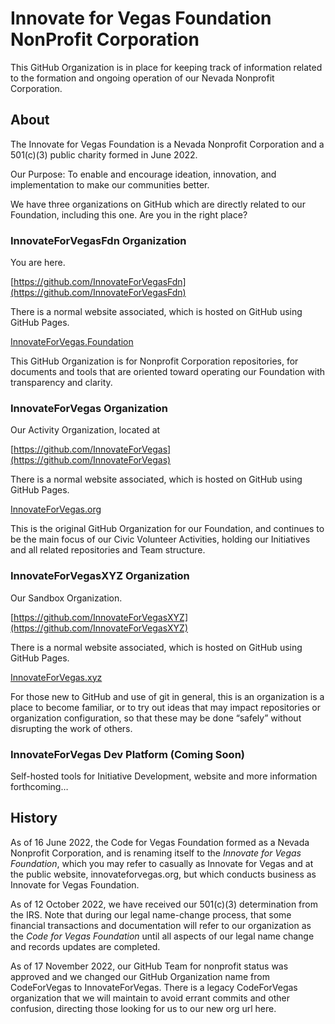 <!--
 Copyright (C) 2025 Innovate for Vegas Foundation
 
 This file is part of github.
 
 github is free software: you can redistribute it and/or modify
 it under the terms of the GNU General Public License as published by
 the Free Software Foundation, either version 3 of the License, or
 (at your option) any later version.
 
 github is distributed in the hope that it will be useful,
 but WITHOUT ANY WARRANTY; without even the implied warranty of
 MERCHANTABILITY or FITNESS FOR A PARTICULAR PURPOSE.  See the
 GNU General Public License for more details.
 
 You should have received a copy of the GNU General Public License
 along with github.  If not, see <https://www.gnu.org/licenses/>.
-->

# Innovate for Vegas Foundation NonProfit Corporation

This GitHub Organization is in place for keeping track of information related to the formation and ongoing operation of our Nevada Nonprofit Corporation.

## About

The Innovate for Vegas Foundation is a Nevada Nonprofit Corporation and a 501(c)(3) public charity formed in June 2022.

Our Purpose: To enable and encourage ideation, innovation, and implementation to make our communities better.

We have three organizations on GitHub which are directly related to our Foundation, including this one. Are you in the right place?

### InnovateForVegasFdn Organization

You are here.

[https://github.com/InnovateForVegasFdn](https://github.com/InnovateForVegasFdn)

There is a normal website associated, which is hosted on GitHub using GitHub Pages.

[InnovateForVegas.Foundation](https://innovateforvegas.foundation)

This GitHub Organization is for Nonprofit Corporation repositories, for documents and tools that are oriented toward operating our Foundation with transparency and clarity.

### InnovateForVegas Organization

Our Activity Organization, located at

[https://github.com/InnovateForVegas](https://github.com/InnovateForVegas)

There is a normal website associated, which is hosted on GitHub using GitHub Pages.

[InnovateForVegas.org](https://innovateforvegas.org)

This is the original GitHub Organization for our Foundation, and continues to be the main focus of our Civic Volunteer Activities, holding our Initiatives and all related repositories and Team structure.

### InnovateForVegasXYZ Organization

Our Sandbox Organization.

[https://github.com/InnovateForVegasXYZ](https://github.com/InnovateForVegasXYZ)

There is a normal website associated, which is hosted on GitHub using GitHub Pages.

[InnovateForVegas.xyz](https://innovateforvegas.xyz)

For those new to GitHub and use of git in general, this is an organization is a place to become familiar, or to try out ideas that may impact repositories or organization configuration, so that these may be done “safely” without disrupting the work of others.

### InnovateForVegas Dev Platform (Coming Soon)

Self-hosted tools for Initiative Development, website and more information forthcoming…

## History

As of 16 June 2022, the Code for Vegas Foundation formed as a Nevada Nonprofit Corporation, and is renaming itself to the *Innovate for Vegas Foundation*, which you may refer to casually as Innovate for Vegas and at the public website, innovateforvegas.org, but which conducts business as Innovate for Vegas Foundation.

As of 12 October 2022, we have received our 501(c)(3) determination from the IRS. Note that during our legal name-change process, that some financial transactions and documentation will refer to our organization as the *Code for Vegas Foundation* until all aspects of our legal name change and records updates are completed.

As of 17 November 2022, our GitHub Team for nonprofit status was approved and we changed our GitHub Organization name from CodeForVegas to InnovateForVegas. There is a legacy CodeForVegas organization that we will maintain to avoid errant commits and other confusion, directing those looking for us to our new org url here.
